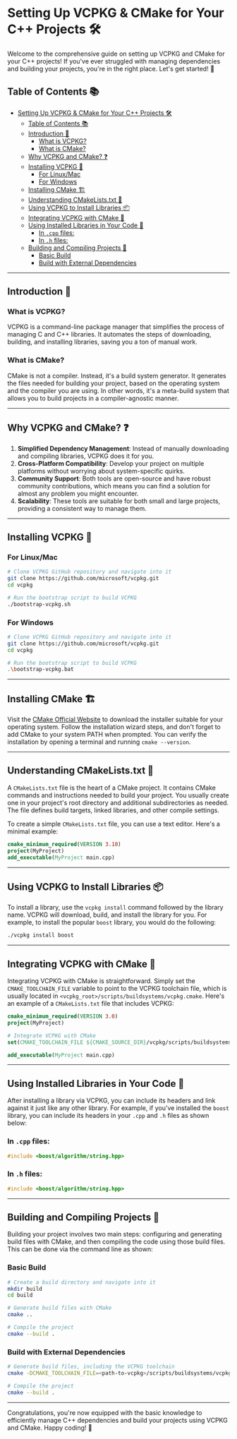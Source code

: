 # Setting Up VCPKG & CMake for Your C++ Projects 🛠

Welcome to the comprehensive guide on setting up VCPKG and CMake for your C++ projects! If you've ever struggled with managing dependencies and building your projects, you're in the right place. Let's get started! 🥧

## Table of Contents 📚
- [Setting Up VCPKG \& CMake for Your C++ Projects 🛠](#setting-up-vcpkg--cmake-for-your-c-projects-)
  - [Table of Contents 📚](#table-of-contents-)
  - [Introduction 🌟](#introduction-)
    - [What is VCPKG?](#what-is-vcpkg)
    - [What is CMake?](#what-is-cmake)
  - [Why VCPKG and CMake? ❓](#why-vcpkg-and-cmake-)
  - [Installing VCPKG 🔧](#installing-vcpkg-)
    - [For Linux/Mac](#for-linuxmac)
    - [For Windows](#for-windows)
  - [Installing CMake 🏗](#installing-cmake-)
  - [Understanding CMakeLists.txt 📜](#understanding-cmakeliststxt-)
  - [Using VCPKG to Install Libraries 📦](#using-vcpkg-to-install-libraries-)
  - [Integrating VCPKG with CMake 🔗](#integrating-vcpkg-with-cmake-)
  - [Using Installed Libraries in Your Code 📄](#using-installed-libraries-in-your-code-)
    - [In `.cpp` files:](#in-cpp-files)
    - [In `.h` files:](#in-h-files)
  - [Building and Compiling Projects 🔨](#building-and-compiling-projects-)
    - [Basic Build](#basic-build)
    - [Build with External Dependencies](#build-with-external-dependencies)

---

## Introduction 🌟

### What is VCPKG?

VCPKG is a command-line package manager that simplifies the process of managing C and C++ libraries. It automates the steps of downloading, building, and installing libraries, saving you a ton of manual work.

### What is CMake?

CMake is not a compiler. Instead, it's a build system generator. It generates the files needed for building your project, based on the operating system and the compiler you are using. In other words, it's a meta-build system that allows you to build projects in a compiler-agnostic manner.

---

## Why VCPKG and CMake? ❓


1. **Simplified Dependency Management**: Instead of manually downloading and compiling libraries, VCPKG does it for you.
2. **Cross-Platform Compatibility**: Develop your project on multiple platforms without worrying about system-specific quirks.
3. **Community Support**: Both tools are open-source and have robust community contributions, which means you can find a solution for almost any problem you might encounter.
4. **Scalability**: These tools are suitable for both small and large projects, providing a consistent way to manage them.

---

## Installing VCPKG 🔧

### For Linux/Mac
``` bash
# Clone VCPKG GitHub repository and navigate into it
git clone https://github.com/microsoft/vcpkg.git
cd vcpkg

# Run the bootstrap script to build VCPKG
./bootstrap-vcpkg.sh
```

### For Windows
``` bash
# Clone VCPKG GitHub repository and navigate into it
git clone https://github.com/microsoft/vcpkg.git
cd vcpkg

# Run the bootstrap script to build VCPKG
.\bootstrap-vcpkg.bat
```

---

## Installing CMake 🏗


Visit the [CMake Official Website](https://cmake.org/download/) to download the installer suitable for your operating system. Follow the installation wizard steps, and don't forget to add CMake to your system PATH when prompted. You can verify the installation by opening a terminal and running `cmake --version`.


---

## Understanding CMakeLists.txt 📜


A `CMakeLists.txt` file is the heart of a CMake project. It contains CMake commands and instructions needed to build your project. You usually create one in your project's root directory and additional subdirectories as needed. The file defines build targets, linked libraries, and other compile settings.

To create a simple `CMakeLists.txt` file, you can use a text editor. Here's a minimal example:

``` cmake
cmake_minimum_required(VERSION 3.10)
project(MyProject)
add_executable(MyProject main.cpp)
```

---

## Using VCPKG to Install Libraries 📦


To install a library, use the `vcpkg install` command followed by the library name. VCPKG will download, build, and install the library for you. For example, to install the popular `boost` library, you would do the following:

``` bash
./vcpkg install boost
```

---

## Integrating VCPKG with CMake 🔗


Integrating VCPKG with CMake is straightforward. Simply set the `CMAKE_TOOLCHAIN_FILE` variable to point to the VCPKG toolchain file, which is usually located in `<vcpkg_root>/scripts/buildsystems/vcpkg.cmake`. Here's an example of a `CMakeLists.txt` file that includes VCPKG:

``` cmake
cmake_minimum_required(VERSION 3.0)
project(MyProject)

# Integrate VCPKG with CMake
set(CMAKE_TOOLCHAIN_FILE ${CMAKE_SOURCE_DIR}/vcpkg/scripts/buildsystems/vcpkg.cmake)

add_executable(MyProject main.cpp)
```

---

## Using Installed Libraries in Your Code 📄


After installing a library via VCPKG, you can include its headers and link against it just like any other library. For example, if you've installed the `boost` library, you can include its headers in your `.cpp` and `.h` files as shown below:


### In `.cpp` files:

``` cpp
#include <boost/algorithm/string.hpp>
```

### In `.h` files:

``` cpp
#include <boost/algorithm/string.hpp>
```

---

## Building and Compiling Projects 🔨


Building your project involves two main steps: configuring and generating build files with CMake, and then compiling the code using those build files. This can be done via the command line as shown:

### Basic Build

``` bash
# Create a build directory and navigate into it
mkdir build
cd build

# Generate build files with CMake
cmake ..

# Compile the project
cmake --build .
```

### Build with External Dependencies

``` bash
# Generate build files, including the VCPKG toolchain
cmake -DCMAKE_TOOLCHAIN_FILE=<path-to-vcpkg>/scripts/buildsystems/vcpkg.cmake ..

# Compile the project
cmake --build .
```

---

Congratulations, you're now equipped with the basic knowledge to efficiently manage C++ dependencies and build your projects using VCPKG and CMake. Happy coding! 🚀
